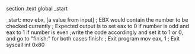 section .text
global _start

_start:
   mov ebx, [a value from input]
    ; EBX would contain the number to be checked currently 
    ; Expected output is to set eax to 0 if number is odd and eax to 1 if number is even
    ;write the code accordingly and set it to 1 or 0, and go to "finish:" for both cases
finish:
    ; Exit program
    mov eax, 1          ; Exit syscall
    int 0x80